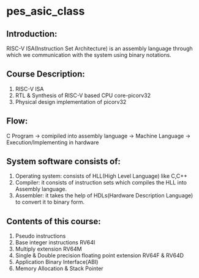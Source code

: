# pes_asic_class
## Introduction:

RISC-V ISA(Instruction Set Architecture) is an assembly language through which we communication with the system using binary notations.

## Course Description:

1. RISC-V ISA
2. RTL & Synthesis of RISC-V based CPU core-picorv32
3. Physical design implementation of picorv32

## Flow:

C Program -> comipiled into assembly language -> Machine Language -> Execution/Implementing in hardware

## System software consists of:

1) Operating system: consists of HLL(High Level Language) like C,C++
2) Compiler: it consists of instruction sets which compiles the HLL into Assembly language.
3) Assembler: it takes the help of HDLs(Hardware Description Language) to convert it to binary form. 

## Contents of this course:
1. Pseudo instructions
2. Base integer instructions RV64I
3. Multiply extension RV64M
4. Single & Double precision floating point extension RV64F & RV64D
5. Application Binary Interface(ABI)
6. Memory Allocation & Stack Pointer
